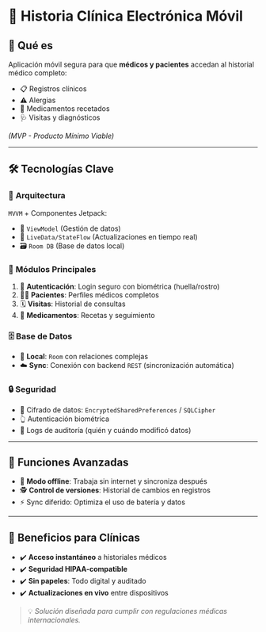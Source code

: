 # 📱 Historia Clínica Electrónica Móvil  

## 🏥 **Qué es**  
Aplicación móvil segura para que **médicos y pacientes** accedan al historial médico completo:  
- 📋 Registros clínicos  
- ⚠️ Alergias  
- 💊 Medicamentos recetados  
- 🩺 Visitas y diagnósticos  

*(MVP - Producto Mínimo Viable)*  

---

## 🛠 **Tecnologías Clave**  

### 📐 **Arquitectura**  
`MVVM` + Componentes Jetpack:  
- 🧠 `ViewModel` (Gestión de datos)  
- 🔄 `LiveData/StateFlow` (Actualizaciones en tiempo real)  
- 🗃️ `Room DB` (Base de datos local)  

### 🧩 **Módulos Principales**  
1. 🔐 **Autenticación**: Login seguro con biométrica (huella/rostro)  
2. 👨‍⚕️ **Pacientes**: Perfiles médicos completos  
3. 🗓 **Visitas**: Historial de consultas  
4. 💊 **Medicamentos**: Recetas y seguimiento  

### 🗄️ **Base de Datos**  
- 📱 **Local**: `Room` con relaciones complejas  
- ☁️ **Sync**: Conexión con backend `REST` (sincronización automática)  

### 🔒 **Seguridad**  
- 🔐 Cifrado de datos: `EncryptedSharedPreferences` / `SQLCipher`  
- 👆 Autenticación biométrica  
- 📜 Logs de auditoría (quién y cuándo modificó datos)  

---

## 🌟 **Funciones Avanzadas**  
- 📴 **Modo offline**: Trabaja sin internet y sincroniza después  
- 🕵️ **Control de versiones**: Historial de cambios en registros  
- ⚡ Sync diferido: Optimiza el uso de batería y datos  

---

## 🚀 **Beneficios para Clínicas**  
- ✔️ **Acceso instantáneo** a historiales médicos  
- ✔️ **Seguridad HIPAA-compatible**  
- ✔️ **Sin papeles**: Todo digital y auditado  
- ✔️ **Actualizaciones en vivo** entre dispositivos  

> 💡 *Solución diseñada para cumplir con regulaciones médicas internacionales.*  
